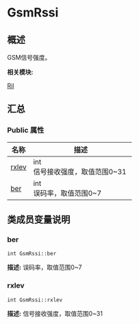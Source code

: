 # GsmRssi


## 概述

GSM信号强度。

**相关模块:**

[Ril](_ril.md)


## 汇总


### Public 属性

  | 名称 | 描述 | 
| -------- | -------- |
| [rxlev](#rxlev) | int<br/>信号接收强度，取值范围0~31&nbsp; | 
| [ber](#ber) | int<br/>误码率，取值范围0~7&nbsp; | 


## 类成员变量说明


### ber

  
```
int GsmRssi::ber
```
**描述:**
误码率，取值范围0~7


### rxlev

  
```
int GsmRssi::rxlev
```
**描述:**
信号接收强度，取值范围0~31

